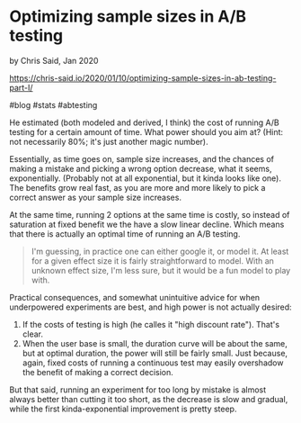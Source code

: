 # Optimizing sample sizes in A/B testing

by Chris Said, Jan 2020

https://chris-said.io/2020/01/10/optimizing-sample-sizes-in-ab-testing-part-I/

#blog #stats #abtesting

He estimated (both modeled and derived, I think) the cost of running A/B testing for a certain amount of time. What power should you aim at? (Hint: not necessarily 80%; it's just another magic number).

Essentially, as time goes on, sample size increases, and the chances of making a mistake and picking a wrong option decrease, what it seems, exponentially. (Probably not at all exponential, but it kinda looks like one). The benefits grow real fast, as you are more and more likely to pick a correct answer as your sample size increases.

At the same time, running 2 options at the same time is costly, so instead of saturation at fixed benefit we the have a slow linear decline. Which means that there is actually an optimal time of running an A/B testing.

> I'm guessing, in practice one can either google it, or model it. At least for a given effect size it is fairly straightforward to model. With an unknown effect size, I'm less sure, but it would be a fun model to play with.

Practical consequences, and somewhat unintuitive advice for when underpowered experiments are best, and high power is not actually desired:
1. If the costs of testing is high (he calles it "high discount rate"). That's clear.
2. When the user base is small, the duration curve will be about the same, but at optimal duration, the power will still be fairly small. Just because, again, fixed costs of running a continuous test may easily overshadow the benefit of making a correct decision.

But that said, running an experiment for too long by mistake is almost always better than cutting it too short, as the decrease is slow and gradual, while the first kinda-exponential improvement is pretty steep.